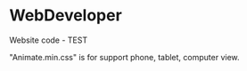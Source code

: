 # WebDeveloper
Website code - TEST

"Animate.min.css" is for support phone, tablet, computer view.


